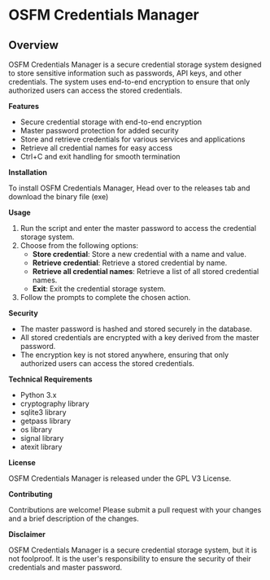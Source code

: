 # OSFM Credentials Manager

## Overview

OSFM Credentials Manager is a secure credential storage system designed to store sensitive information such as passwords, API keys, and other credentials. The system uses end-to-end encryption to ensure that only authorized users can access the stored credentials.

**Features**

*   Secure credential storage with end-to-end encryption
*   Master password protection for added security
*   Store and retrieve credentials for various services and applications
*   Retrieve all credential names for easy access
*   Ctrl+C and exit handling for smooth termination

**Installation**

To install OSFM Credentials Manager, Head over to the releases tab and download the binary file (exe)

**Usage**

1.  Run the script and enter the master password to access the credential storage system.
2.  Choose from the following options:
    *   **Store credential**: Store a new credential with a name and value.
    *   **Retrieve credential**: Retrieve a stored credential by name.
    *   **Retrieve all credential names**: Retrieve a list of all stored credential names.
    *   **Exit**: Exit the credential storage system.
3.  Follow the prompts to complete the chosen action.

**Security**

*   The master password is hashed and stored securely in the database.
*   All stored credentials are encrypted with a key derived from the master password.
*   The encryption key is not stored anywhere, ensuring that only authorized users can access the stored credentials.

**Technical Requirements**

*   Python 3.x
*   cryptography library
*   sqlite3 library
*   getpass library
*   os library
*   signal library
*   atexit library

**License**

OSFM Credentials Manager is released under the GPL V3 License.

**Contributing**

Contributions are welcome! Please submit a pull request with your changes and a brief description of the changes.

**Disclaimer**

OSFM Credentials Manager is a secure credential storage system, but it is not foolproof. It is the user's responsibility to ensure the security of their credentials and master password.